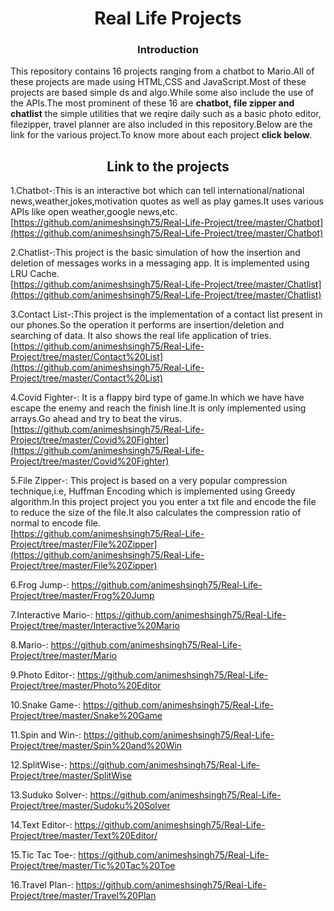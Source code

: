 <h1 align="center">Real Life Projects</h1>
<h3 align="center">Introduction</h3>
<p>This repository contains 16 projects ranging from a chatbot to Mario.All of these projects are made using HTML,CSS and JavaScript.Most of these projects are based simple ds and algo.While some also include the use of the APIs.The most prominent of these 16 are <b>chatbot, file zipper and chatlist</b> the simple utilities that we reqire daily such as a basic photo editor, filezipper, travel planner are also included in this repository.Below are the link for the various project.To know more about each project <b>click below</b>.
 <br/></p>


<h2 align="center">Link to the projects</h2>

1.Chatbot-:This is an interactive bot which can tell international/national news,weather,jokes,motivation quotes as well as play games.It uses various APIs like open weather,google news,etc.<br/>
[https://github.com/animeshsingh75/Real-Life-Project/tree/master/Chatbot](https://github.com/animeshsingh75/Real-Life-Project/tree/master/Chatbot)
<br/>

2.Chatlist-:This project is the basic simulation of how the insertion and deletion of messages works in a messaging app. It is implemented using LRU Cache.<br/>
[https://github.com/animeshsingh75/Real-Life-Project/tree/master/Chatlist](https://github.com/animeshsingh75/Real-Life-Project/tree/master/Chatlist)<br/>

3.Contact List-:This project is the implementation of a contact list present in our phones.So the operation it performs are insertion/deletion and searching of data.
It also shows the real life application of tries.<br/>
[https://github.com/animeshsingh75/Real-Life-Project/tree/master/Contact%20List](https://github.com/animeshsingh75/Real-Life-Project/tree/master/Contact%20List)<br/>

4.Covid Fighter-:
It is a flappy bird type of game.In which we have have escape the enemy and reach the finish line.It is only implemented using arrays.Go ahead and try to beat the virus.<br/>
[https://github.com/animeshsingh75/Real-Life-Project/tree/master/Covid%20Fighter](https://github.com/animeshsingh75/Real-Life-Project/tree/master/Covid%20Fighter)<br/>

5.File Zipper-:
This project is based on a very popular compression technique,i.e, Huffman Encoding which is implemented using Greedy algorithm.In this project project you you enter a txt file 
and encode the file to reduce the size of the file.It also calculates the compression ratio of normal to encode file.<br/>
[https://github.com/animeshsingh75/Real-Life-Project/tree/master/File%20Zipper](https://github.com/animeshsingh75/Real-Life-Project/tree/master/File%20Zipper)<br/>

6.Frog Jump-:
https://github.com/animeshsingh75/Real-Life-Project/tree/master/Frog%20Jump<br/>

7.Interactive Mario-:
https://github.com/animeshsingh75/Real-Life-Project/tree/master/Interactive%20Mario<br/>

8.Mario-:
https://github.com/animeshsingh75/Real-Life-Project/tree/master/Mario<br/>

9.Photo Editor-:
https://github.com/animeshsingh75/Real-Life-Project/tree/master/Photo%20Editor<br/>

10.Snake Game-:
https://github.com/animeshsingh75/Real-Life-Project/tree/master/Snake%20Game<br/>

11.Spin and Win-:
https://github.com/animeshsingh75/Real-Life-Project/tree/master/Spin%20and%20Win<br/>

12.SplitWise-:
https://github.com/animeshsingh75/Real-Life-Project/tree/master/SplitWise<br/>

13.Suduko Solver-:
https://github.com/animeshsingh75/Real-Life-Project/tree/master/Sudoku%20Solver<br/>

14.Text Editor-:
https://github.com/animeshsingh75/Real-Life-Project/tree/master/Text%20Editor/<br/>

15.Tic Tac Toe-:
https://github.com/animeshsingh75/Real-Life-Project/tree/master/Tic%20Tac%20Toe<br/>

16.Travel Plan-:
https://github.com/animeshsingh75/Real-Life-Project/tree/master/Travel%20Plan<br/>
